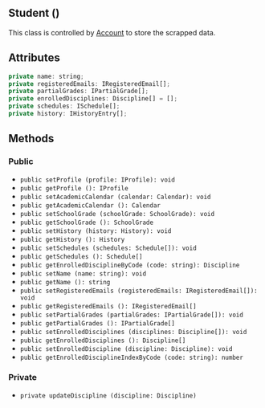 ## Student ()

This class is controlled by [Account](/methods.md) to store the scrapped data.

## Attributes

```js
private name: string;
private registeredEmails: IRegisteredEmail[];
private partialGrades: IPartialGrade[];
private enrolledDisciplines: Discipline[] = [];
private schedules: ISchedule[];
private history: IHistoryEntry[];
```

## Methods

### Public

- `public setProfile (profile: IProfile): void`
- `public getProfile (): IProfile`
- `public setAcademicCalendar (calendar: Calendar): void`
- `public getAcademicCalendar (): Calendar`
- `public setSchoolGrade (schoolGrade: SchoolGrade): void`
- `public getSchoolGrade (): SchoolGrade`
- `public setHistory (history: History): void`
- `public getHistory (): History`
- `public setSchedules (schedules: Schedule[]): void`
- `public getSchedules (): Schedule[]`
- `public getEnrolledDisciplineByCode (code: string): Discipline`
- `public setName (name: string): void`
- `public getName (): string`
- `public setRegisteredEmails (registeredEmails: IRegisteredEmail[]): void`
- `public getRegisteredEmails (): IRegisteredEmail[]`
- `public setPartialGrades (partialGrades: IPartialGrade[]): void`
- `public getPartialGrades (): IPartialGrade[]`
- `public setEnrolledDisciplines (disciplines: Discipline[]): void`
- `public getEnrolledDisciplines (): Discipline[]`
- `public setEnrolledDiscipline (discipline: Discipline): void`
- `public getEnrolledDisciplineIndexByCode (code: string): number`

### Private

- `private updateDiscipline (discipline: Discipline)`
